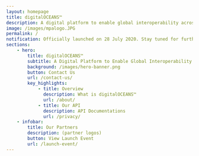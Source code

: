 ```yaml
---
layout: homepage
title: digitalOCEANS™
description: A digital platform to enable global interoperability across Maritime Systems 
image: /images/mpalogo.JPG
permalink: /
notification: Officially launched on 28 July 2020. Stay tuned for further updates on this page.
sections:
    - hero:
        title: digitalOCEANS™
        subtitle: A Digital Platform to Enable Global Interoperability across Maritime Systems 
        background: /images/hero-banner.png
        button: Contact Us
        url: /contact-us/
        key_highlights:
            - title: Overview
              description: What is digitalOCEANS™
              url: /about/
            - title: Our API
              description: API Documentations
              url: /privacy/
    - infobar:
        title: Our Partners
        description: (partner logos)
        button: View Launch Event
        url: /launch-event/
---
```

